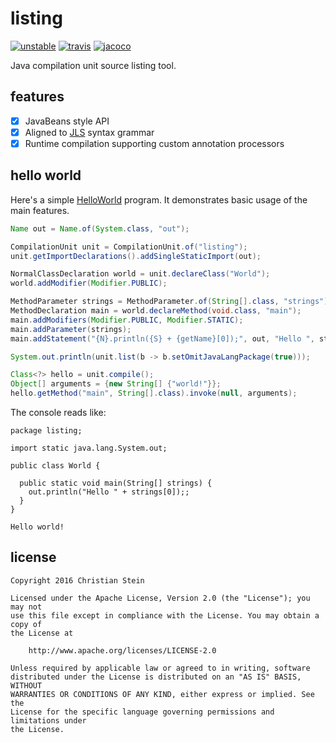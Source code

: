 # listing
[![unstable](http://badges.github.io/stability-badges/dist/unstable.svg)](http://github.com/badges/stability-badges)
[![travis](https://travis-ci.org/sormuras/listing.svg?branch=master)](https://travis-ci.org/sormuras/listing)
[![jacoco](https://codecov.io/gh/sormuras/listing/branch/master/graph/badge.svg)](https://codecov.io/gh/sormuras/listing)

Java compilation unit source listing tool.

## features
 - [x] JavaBeans style API
 - [x] Aligned to [JLS](https://docs.oracle.com/javase/specs/jls/se8/html/jls-19.html) syntax grammar
 - [x] Runtime compilation supporting custom annotation processors

## hello world
Here's a simple [HelloWorld](https://github.com/sormuras/listing/blob/master/src/test/readme/HelloWorld.java)
program. It demonstrates basic usage of the main features.
```java
Name out = Name.of(System.class, "out");

CompilationUnit unit = CompilationUnit.of("listing");
unit.getImportDeclarations().addSingleStaticImport(out);

NormalClassDeclaration world = unit.declareClass("World");
world.addModifier(Modifier.PUBLIC);

MethodParameter strings = MethodParameter.of(String[].class, "strings");
MethodDeclaration main = world.declareMethod(void.class, "main");
main.addModifiers(Modifier.PUBLIC, Modifier.STATIC);
main.addParameter(strings);
main.addStatement("{N}.println({S} + {getName}[0]);", out, "Hello ", strings);

System.out.println(unit.list(b -> b.setOmitJavaLangPackage(true)));

Class<?> hello = unit.compile();
Object[] arguments = {new String[] {"world!"}};
hello.getMethod("main", String[].class).invoke(null, arguments);
```

The console reads like:
```text
package listing;

import static java.lang.System.out;

public class World {

  public static void main(String[] strings) {
    out.println("Hello " + strings[0]);;
  }
}

Hello world!
```

## license

```text
Copyright 2016 Christian Stein

Licensed under the Apache License, Version 2.0 (the "License"); you may not
use this file except in compliance with the License. You may obtain a copy of
the License at

    http://www.apache.org/licenses/LICENSE-2.0

Unless required by applicable law or agreed to in writing, software
distributed under the License is distributed on an "AS IS" BASIS, WITHOUT
WARRANTIES OR CONDITIONS OF ANY KIND, either express or implied. See the
License for the specific language governing permissions and limitations under
the License.
```
